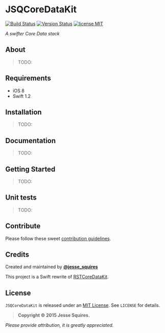 # JSQCoreDataKit
[![Build Status](https://secure.travis-ci.org/jessesquires/JSQCoreDataKit.svg)](http://travis-ci.org/jessesquires/JSQCoreDataKit) [![Version Status](http://img.shields.io/cocoapods/v/JSQCoreDataKit.png)][docsLink] [![license MIT](http://img.shields.io/badge/license-MIT-orange.png)][mitLink]

*A swifter Core Data stack*

## About

>TODO:

## Requirements

* iOS 8
* Swift 1.2

## Installation

>TODO:

## Documentation

>TODO:

## Getting Started

>TODO:

## Unit tests

>TODO:

## Contribute

Please follow these sweet [contribution guidelines](https://github.com/jessesquires/HowToContribute).

## Credits

Created and maintained by [**@jesse_squires**](https://twitter.com/jesse_squires)

This project is a Swift rewrite of [RSTCoreDataKit](https://github.com/rosettastone/RSTCoreDataKit).

## License

`JSQCoreDataKit` is released under an [MIT License][mitLink]. See `LICENSE` for details.

>**Copyright &copy; 2015 Jesse Squires.**

*Please provide attribution, it is greatly appreciated.*

[mitLink]:http://opensource.org/licenses/MIT
[docsLink]:http://www.jessesquires.com/JSQCoreDataKit
